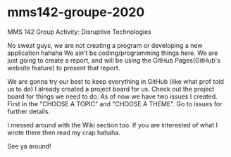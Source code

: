 # mms142-groupe-2020
MMS 142 Group Activity: Disruptive Technologies

No sweat guys, we are not creating a program or developing a new application hahaha
We ain't be coding/programming things here.
We are just going to create a report, and will be using the GitHub Pages(GitHub's website feature)
to present that report.

We are gonna try our best to keep everything in GitHub (like what prof told us to do)
I already created a project board for us.
Check out the project board for things we need to do.
As of now we have two issues I created. First in the "CHOOSE A TOPIC" and "CHOOSE A THEME". Go to
issues for further details.

I messed around with the Wiki section too. If you are interested of what I wrote there then read
my crap hahaha.


See ya around!
